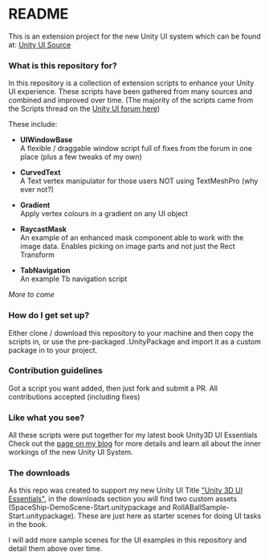 # README #

This is an extension project for the new Unity UI system which can be found at:
[Unity UI Source](https://bitbucket.org/Unity-Technologies/ui)

### What is this repository for? ###

In this repository is a collection of extension scripts to enhance your Unity UI experience. These scripts have been gathered from many sources and combined and improved over time.
(The majority of the scripts came from the Scripts thread on the [Unity UI forum here](http://bit.ly/UnityUIScriptsForumPost))

These include:

* **UIWindowBase**  
A flexible / draggable window script full of fixes from the forum in one place (plus a few tweaks of my own)

* **CurvedText**  
A Text vertex manipulator for those users NOT using TextMeshPro (why ever not?)

* **Gradient**  
Apply vertex colours in a gradient on any UI object

* **RaycastMask**  
An example of an enhanced mask component able to work with the image data. Enables picking on image parts and not just the Rect Transform

* **TabNavigation**  
An example Tb navigation script

*More to come*

### How do I get set up? ###

Either clone / download this repository to your machine and then copy the scripts in, or use the pre-packaged .UnityPackage and import it as a custom package in to your project.

### Contribution guidelines ###

Got a script you want added, then just fork and submit a PR.  All contributions accepted (including fixes)

### Like what you see? ###

All these scripts were put together for my latest book Unity3D UI Essentials
Check out the [page on my blog](http://bit.ly/Unity3DUIEssentials) for more details and learn all about the inner workings of the new Unity UI System.

### The downloads ###
As this repo was created to support my new Unity UI Title ["Unity 3D UI Essentials"](http://bit.ly/Unity3DUIEssentials), in the downloads section you will find two custom assets (SpaceShip-DemoScene-Start.unitypackage and RollABallSample-Start.unitypackage).  These are just here as starter scenes for doing UI tasks in the book.

I will add more sample scenes for the UI examples in this repository and detail them above over time.